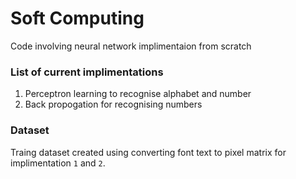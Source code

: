 # Soft Computing
Code involving neural network implimentaion from scratch
### List of current implimentations
1. Perceptron learning to recognise alphabet and number 
2. Back propogation for recognising numbers
### Dataset
Traing dataset created using converting font text to pixel matrix for implimentation `1` and `2`.

